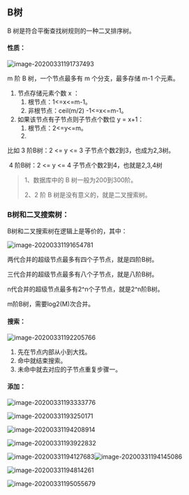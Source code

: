 ## B树

B 树是符合平衡查找树规则的一种二叉排序树。

#### 性质：

![image-20200331191737493](assets/image-20200331191737493.png)

m 阶 B 树，一个节点最多有 m 个分支，最多存储 m-1 个元素。

1. 节点存储元素个数 x ：
   1. 根节点：1<=x<=m-1。
   2. 非根节点：ceil(m/2) -1<=x<=m-1。
2. 如果该节点有子节点则子节点个数位 y = x+1：
   1. 根节点：2<=y<=m。
   2. 

比如 3 阶B树：2 <= y <= 3 子节点个数2到3，也成为2,3树。

​		4 阶B树：2 <= y <= 4 子节点个数2到4，也就是2,3,4树

>1、数据库中的 B 树一般为200到300阶。
>
>2、2 阶 B 树是没有意义的，就是二叉搜索树。

### B树和二叉搜索树：

B树和二叉搜索树在逻辑上是等价的，其中：

![image-20200331191654781](assets/image-20200331191654781.png)

两代合并的超级节点最多有四个子节点，就是四阶B树。

三代合并的超级节点最多有八个子节点，就是八阶B树。

n代合并的超级节点最多有2^n个子节点，就是2^n阶B树。

m阶B树，需要log2(M)次合并。

#### 搜索：

![image-20200331192205766](assets/image-20200331192205766.png)

1. 先在节点内部从小到大找。
2. 命中就结束搜索。
3. 未命中就去对应的子节点重复步骤一。

#### 添加：

![image-20200331193333776](assets/image-20200331193333776.png)

![image-20200331193250171](assets/image-20200331193250171.png)

![image-20200331194208914](assets/image-20200331194208914.png)

![image-20200331193922832](assets/image-20200331193922832.png)

![image-20200331194127683](assets/image-20200331194127683.png)![image-20200331194145086](assets/image-20200331194145086.png)

![image-20200331194814261](assets/image-20200331194814261.png)

![image-20200331195055679](assets/image-20200331195055679.png)

